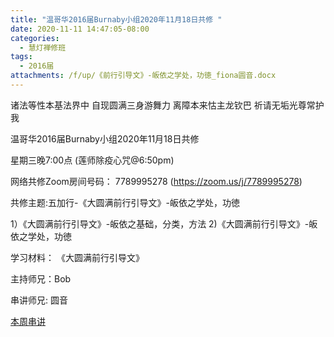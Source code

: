 ```yaml
---
title: "温哥华2016届Burnaby小组2020年11月18日共修 "
date: 2020-11-11 14:47:05-08:00
categories:
  - 慧灯禅修班
tags:
  - 2016届
attachments: /f/up/《前行引导文》-皈依之学处，功徳_fiona圆音.docx
---
```

诸法等性本基法界中 自现圆满三身游舞力 离障本来怙主龙钦巴 祈请无垢光尊常护我

温哥华2016届Burnaby小组2020年11月18日共修 

星期三晚7:00点 (莲师除疫心咒@6:50pm)

网络共修Zoom房间号码： 7789995278 (<https://zoom.us/j/7789995278>)

共修主题:五加行-《大圆满前行引导文》-皈依之学处，功徳
 

1）《大圆满前行引导文》-皈依之基础，分类，方法
2)《大圆满前行引导文》-皈依之学处，功徳


学习材料：
《大圆满前行引导文》



主持师兄：Bob

串讲师兄: 圆音

[本周串讲](https://s3.ca-central-1.wasabisys.com/hddata/f.huidengchanxiu.net/hdv/f/up/《前行引导文》-皈依之学处，功徳_fiona圆音.docx)


